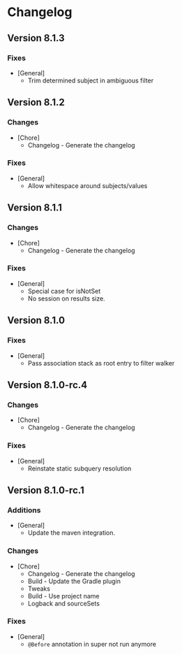 # Changelog

## Version 8.1.3

### Fixes
* [General]
	* Trim determined subject in ambiguous filter

## Version 8.1.2

### Changes
* [Chore]
	* Changelog - Generate the changelog

### Fixes
* [General]
	* Allow whitespace around subjects/values

## Version 8.1.1

### Changes
* [Chore]
	* Changelog - Generate the changelog

### Fixes
* [General]
	* Special case for isNotSet
	* No session on results size.

## Version 8.1.0

### Fixes
* [General]
	* Pass association stack as root entry to filter walker

## Version 8.1.0-rc.4

### Changes
* [Chore]
	* Changelog - Generate the changelog

### Fixes
* [General]
	* Reinstate static subquery resolution

## Version 8.1.0-rc.1

### Additions
* [General]
	* Update the maven integration.

### Changes
* [Chore]
	* Changelog - Generate the changelog
	* Build - Update the Gradle plugin
	* Tweaks
	* Build - Use project name
	* Logback and sourceSets

### Fixes
* [General]
	* `@Before` annotation in super not run anymore